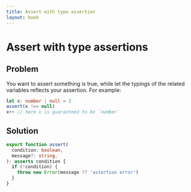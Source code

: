 ```yaml
---
title: Assert with type assertion
layout: book
---
```


# Assert with type assertions

## Problem
You want to assert something is true, while let the typings of the related variables reflects your assertion. For example:

```ts
let x: number | null = 3
assert(x !== null)
x++ // here x is guaranteed to be `number`
```

## Solution
```ts
export function assert(
  condition: boolean,
  message?: string,
): asserts condition {
  if (!condition) {
    throw new Error(message ?? 'assertion error')
  }
}
```
